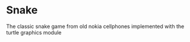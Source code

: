 # Snake
The classic snake game from old nokia cellphones implemented with the turtle graphics module
